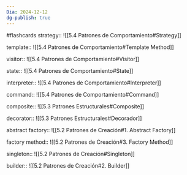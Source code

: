```yaml
---
Dia: 2024-12-12
dg-publish: true
---
```

#flashcards
strategy:: ![[5.4 Patrones de Comportamiento#Strategy]]
<!--SR:!2024-12-19,4,270-->

template:: ![[5.4 Patrones de Comportamiento#Template Method]]

visitor:: ![[5.4 Patrones de Comportamiento#Visitor]]

state:: ![[5.4 Patrones de Comportamiento#State]]

interpreter:: ![[5.4 Patrones de Comportamiento#Interpreter]]
<!--SR:!2024-12-18,3,250-->


command:: ![[5.4 Patrones de Comportamiento#Command]]


composite:: ![[5.3 Patrones Estructurales#Composite]]


decorator:: ![[5.3 Patrones Estructurales#Decorador]]
<!--SR:!2024-12-19,4,270-->


abstract factory:: ![[5.2 Patrones de Creación#1. Abstract Factory]]

factory method:: ![[5.2 Patrones de Creación#3. Factory Method]]
<!--SR:!2024-12-16,1,230-->

singleton:: ![[5.2 Patrones de Creación#Singleton]]
<!--SR:!2024-12-16,1,230-->


builder:: ![[5.2 Patrones de Creación#2. Builder]]
<!--SR:!2024-12-18,3,250-->